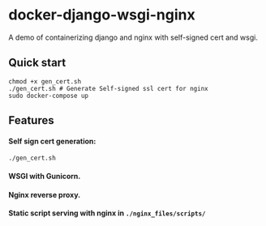 # docker-django-wsgi-nginx
A demo of containerizing  django and nginx with self-signed cert and wsgi.

## Quick start

```
chmod +x gen_cert.sh
./gen_cert.sh # Generate Self-signed ssl cert for nginx
sudo docker-compose up
```

## Features

#### Self sign cert generation:

```
./gen_cert.sh
```

#### WSGI with Gunicorn.

#### Nginx reverse proxy.

#### Static script serving with nginx in `./nginx_files/scripts/`
